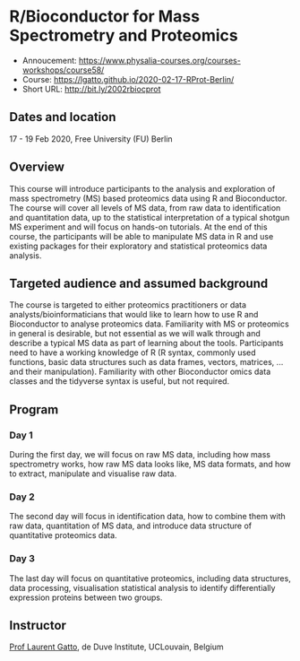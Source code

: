 # R/Bioconductor for Mass Spectrometry and Proteomics

- Annoucement: https://www.physalia-courses.org/courses-workshops/course58/
- Course: https://lgatto.github.io/2020-02-17-RProt-Berlin/
- Short URL: http://bit.ly/2002rbiocprot

## Dates and location

17 - 19 Feb 2020, Free University (FU) Berlin

## Overview

This course will introduce participants to the analysis and
exploration of mass spectrometry (MS) based proteomics data using R
and Bioconductor. The course will cover all levels of MS data, from
raw data to identification and quantitation data, up to the
statistical interpretation of a typical shotgun MS experiment and will
focus on hands-on tutorials. At the end of this course, the
participants will be able to manipulate MS data in R and use existing
packages for their exploratory and statistical proteomics data
analysis.

## Targeted audience and assumed background

The course is targeted to either proteomics practitioners or data
analysts/bioinformaticians that would like to learn how to use R and
Bioconductor to analyse proteomics data. Familiarity with MS or
proteomics in general is desirable, but not essential as we will walk
through and describe a typical MS data as part of learning about the
tools. Participants need to have a working knowledge of R (R syntax,
commonly used functions, basic data structures such as data frames,
vectors, matrices, ... and their manipulation). Familiarity with other
Bioconductor omics data classes and the tidyverse syntax is useful,
but not required.

## Program

### Day 1


During the first day, we will focus on raw MS data, including how mass
spectrometry works, how raw MS data looks like, MS data formats, and
how to extract, manipulate and visualise raw data.

### Day 2

The second day will focus in identification data, how to combine them
with raw data, quantitation of MS data, and introduce data structure
of quantitative proteomics data.

### Day 3

The last day will focus on quantitative proteomics, including data
structures, data processing, visualisation statistical analysis to
identify differentially expression proteins between two groups.

## Instructor

[Prof Laurent Gatto](https://lgatto.github.io/about/), de Duve Institute, UCLouvain, Belgium
